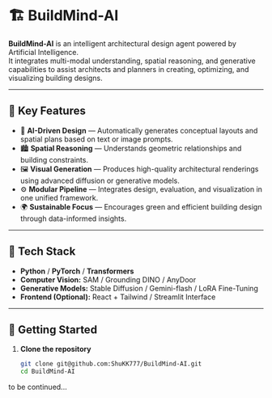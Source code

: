 # 🏗️ BuildMind-AI

**BuildMind-AI** is an intelligent architectural design agent powered by Artificial Intelligence.  
It integrates multi-modal understanding, spatial reasoning, and generative capabilities to assist architects and planners in creating, optimizing, and visualizing building designs.

---

## 🚀 Key Features

- 🧠 **AI-Driven Design** — Automatically generates conceptual layouts and spatial plans based on text or image prompts.  
- 🏙️ **Spatial Reasoning** — Understands geometric relationships and building constraints.  
- 🖼️ **Visual Generation** — Produces high-quality architectural renderings using advanced diffusion or generative models.  
- ⚙️ **Modular Pipeline** — Integrates design, evaluation, and visualization in one unified framework.  
- 🌍 **Sustainable Focus** — Encourages green and efficient building design through data-informed insights.

---

## 🧩 Tech Stack

- **Python** / **PyTorch** / **Transformers**
- **Computer Vision:** SAM / Grounding DINO / AnyDoor  
- **Generative Models:** Stable Diffusion / Gemini-flash / LoRA Fine-Tuning  
- **Frontend (Optional):** React + Tailwind / Streamlit Interface  

---

## 🏁 Getting Started

1. **Clone the repository**
   ```bash
   git clone git@github.com:ShuKK777/BuildMind-AI.git
   cd BuildMind-AI

to be continued...
